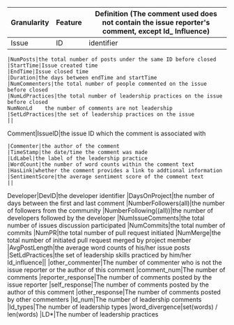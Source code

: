 Granularity|Feature|Definition (The comment used does not contain the issue reporter's comment, except ld_ Influence)
------------ | ------------- | ------------
Issue|ID|identifier

	|NumPosts|the total number of posts under the same ID before closed
	|StartTime|Issue created time
	|EndTime|Issue closed time
	|Duration|the days between endTime and startTime
	|NumCommenters|the total number of people commented on the issue before closed
	|NumLdPractices|the total number of leadership practices on the issue before closed
    NumNonLd    the number of comments are not leadership
	|SetLdPractices|the set of leadership practices on the issue
	||
Comment|IssueID|the issue ID which the comment is associated with

	|Commenter|the author of the comment
	|TimeStamp|the date/time the comment was made
	|LdLabel|the label of the leadership practice
	|WordCount|the number of word counts within the comment text
	|HasLink|whether the comment provides a link to addtional information
	|SentimentScore|the average sentiment score of the comment text
	||
Developer|DevID|the developer identifier
	|DaysOnProject|the number of days between the first and last comment
	|NumberFollowers(all)|the number of followers from the community
	|NumberFollowing((all))|the number of developers followed by the developer
	|NumIssueComments|the total number of issues discussion participated
	|NumCommits|the total number of commits
	|NumPR|the total number of pull request initiated
	|NumMerge|the total number of initiated pull request merged by project member
	|AvgPostLength|the average word counts of his/her issue posts
	|SetLdPractices|the set of leadership skills practiced by him/her
ld_influence||
	|other_commenter|The number of commenter who is not the issue reporter or the author of this comment
	|comment_num|The number of comments
	|reporter_response|The number of comments posted by the issue reporter
	|self_response|The number of comments posted by the author of this comment
	|other_response|The number of comments posted by other commenters
	|ld_num|The number of leadership comments
	|ld_types|The number of leadership types
	|word_divergence|set(words) / len(words)
	|LD*|The number of leadership practices
